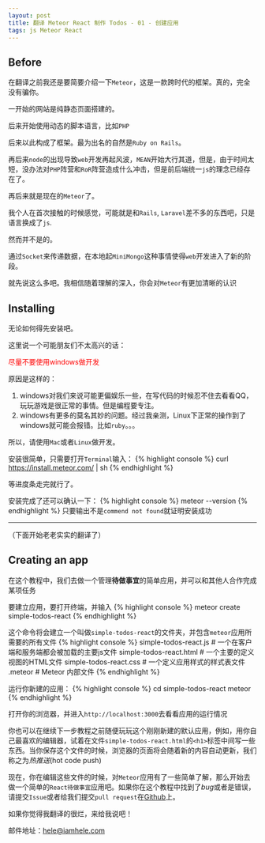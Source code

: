 ```yaml
---
layout: post
title: 翻译 Meteor React 制作 Todos - 01 - 创建应用
tags: js Meteor React
---
```


## Before

在翻译之前我还是要简要介绍一下`Meteor`，这是一款跨时代的框架。真的，完全没有骗你。

一开始的网站是纯静态页面搭建的。

后来开始使用动态的脚本语言，比如`PHP`

后来以此构成了框架。最为出名的自然是`Ruby on Rails`。

再后来`node`的出现导致`web`开发再起风波，`MEAN`开始大行其道，但是，由于时间太短，没办法对`PHP`阵营和`RoR`阵营造成什么冲击，但是前后端统一`js`的理念已经存在了。

再后来就是现在的`Meteor`了。

我个人在首次接触的时候感觉，可能就是和`Rails`, `Laravel`差不多的东西吧，只是语言换成了`js`.

然而并不是的。

通过`Socket`来传递数据，在本地起`MiniMongo`这种事情使得`web`开发进入了新的阶段。

就先说这么多吧。我相信随着理解的深入，你会对`Meteor`有更加清晰的认识

## Installing

无论如何得先安装吧。

这里说一个可能朋友们不太高兴的话：

<span style="color: red;"> 尽量不要使用windows做开发 </span>

原因是这样的：

1. windows对我们来说可能更偏娱乐一些，在写代码的时候忍不住去看看QQ，玩玩游戏是很正常的事情。但是编程要专注。
2. windows有更多的莫名其妙的问题。经过我亲测，Linux下正常的操作到了windows就可能会报错。比如`ruby`。。。

所以，请使用`Mac`或者`Linux`做开发。

安装很简单，只需要打开`Terminal`输入：
{% highlight console %}
curl https://install.meteor.com/ | sh
{% endhighlight %}

等进度条走完就行了。

安装完成了还可以确认一下：
{% highlight console %}
meteor --version
{% endhighlight %}
只要输出不是`commend not found`就证明安装成功

---
（下面开始老老实实的翻译了）

## Creating an app

在这个教程中，我们去做一个管理**待做事宜**的简单应用，并可以和其他人合作完成某项任务

要建立应用，要打开终端，并输入
{% highlight console %}
meteor create simple-todos-react
{% endhighlight %}

这个命令将会建立一个叫做`simple-todos-react`的文件夹，并包含`meteor`应用所需要的所有文件
{% highlight console %}
simple-todos-react.js     # 一个在客户端和服务端都会被加载的主要js文件
simple-todos-react.html   # 一个主要的定义视图的HTML文件
simple-todos-react.css    # 一个定义应用样式的样式表文件
.meteor                   # Meteor 内部文件
{% endhighlight %}

运行你新建的应用：
{% highlight console %}
cd simple-todos-react
meteor
{% endhighlight %}

打开你的浏览器，并进入`http://localhost:3000`去看看应用的运行情况

你也可以在继续下一步教程之前随便玩玩这个刚刚新建的默认应用，例如，用你自己最喜欢的编辑器，试着在文件`simple-todos-react.html`的`<h1>`标签中间写一些东西。当你保存这个文件的时候，浏览器的页面将会随着新的内容自动更新，我们称之为*热推送*(hot code push)

现在，你在编辑这些文件的时候，对`Meteor`应用有了一些简单了解，那么开始去做一个简单的`React待做事宜`应用吧。如果你在这个教程中找到了*bug*或者是错误，请提交`Issue`或者给我们提交`pull request`在[Github](https://github.com/meteor/tutorials)上。

如果你觉得我翻译的很烂，来给我说吧！

邮件地址：[hele@iamhele.com](mailto:hele@iamhele.com)
